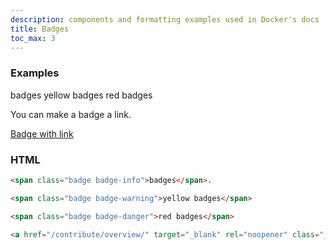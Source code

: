 ```yaml
---
description: components and formatting examples used in Docker's docs
title: Badges
toc_max: 3
---
```

### Examples

<span class="badge badge-info">badges</span> 
<span class="badge badge-warning">yellow badges</span> 
<span class="badge badge-danger">red badges</span>

You can make a badge a link.

<a href="/contribute/overview/" target="_blank" rel="noopener" class="_"><span class="badge badge-info" >Badge with link</span></a>

### HTML 


```html
<span class="badge badge-info">badges</span>. 

<span class="badge badge-warning">yellow badges</span> 

<span class="badge badge-danger">red badges</span>

<a href="/contribute/overview/" target="_blank" rel="noopener" class="_"><span class="badge badge-info">Test</span></a>
```

